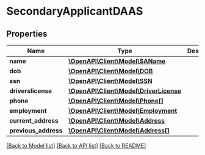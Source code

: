 # SecondaryApplicantDAAS

## Properties
Name | Type | Description | Notes
------------ | ------------- | ------------- | -------------
**name** | [**\OpenAPI\Client\Model\SAName**](SAName.md) |  | [optional] 
**dob** | [**\OpenAPI\Client\Model\DOB**](DOB.md) |  | [optional] 
**ssn** | [**\OpenAPI\Client\Model\SSN**](SSN.md) |  | [optional] 
**driverslicense** | [**\OpenAPI\Client\Model\DriverLicense**](DriverLicense.md) |  | [optional] 
**phone** | [**\OpenAPI\Client\Model\Phone[]**](Phone.md) |  | [optional] 
**employment** | [**\OpenAPI\Client\Model\Employment**](Employment.md) |  | [optional] 
**current_address** | [**\OpenAPI\Client\Model\Address**](Address.md) |  | [optional] 
**previous_address** | [**\OpenAPI\Client\Model\Address[]**](Address.md) |  | [optional] 

[[Back to Model list]](../README.md#documentation-for-models) [[Back to API list]](../README.md#documentation-for-api-endpoints) [[Back to README]](../README.md)


